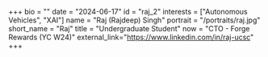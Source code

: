 +++
bio = ""
date = "2024-06-17"
id = "raj_2"
interests = ["Autonomous Vehicles", "XAI"]
name = "Raj (Rajdeep) Singh"
portrait = "/portraits/raj.jpg"
short_name = "Raj"
title = "Undergraduate Student"
now = "CTO - Forge Rewards (YC W24)"
external_link="https://www.linkedin.com/in/raj-ucsc"
+++
